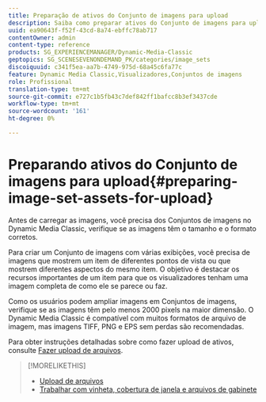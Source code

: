 ```yaml
---
title: Preparação de ativos do Conjunto de imagens para upload
description: Saiba como preparar ativos do Conjunto de imagens para upload.
uuid: ea90643f-f52f-43cd-8a74-ebffc78ab717
contentOwner: admin
content-type: reference
products: SG_EXPERIENCEMANAGER/Dynamic-Media-Classic
geptopics: SG_SCENESEVENONDEMAND_PK/categories/image_sets
discoiquuid: c341f5ea-aa7b-4749-975d-68a45c6fa77c
feature: Dynamic Media Classic,Visualizadores,Conjuntos de imagens
role: Profissional
translation-type: tm+mt
source-git-commit: e727c1b5fb43c7def842ff1bafcc8b3ef3437cde
workflow-type: tm+mt
source-wordcount: '161'
ht-degree: 0%

---
```



# Preparando ativos do Conjunto de imagens para upload{#preparing-image-set-assets-for-upload}

Antes de carregar as imagens, você precisa dos Conjuntos de imagens no Dynamic Media Classic, verifique se as imagens têm o tamanho e o formato corretos.

Para criar um Conjunto de imagens com várias exibições, você precisa de imagens que mostrem um item de diferentes pontos de vista ou que mostrem diferentes aspectos do mesmo item. O objetivo é destacar os recursos importantes de um item para que os visualizadores tenham uma imagem completa de como ele se parece ou faz.

Como os usuários podem ampliar imagens em Conjuntos de imagens, verifique se as imagens têm pelo menos 2000 pixels na maior dimensão. O Dynamic Media Classic é compatível com muitos formatos de arquivo de imagem, mas imagens TIFF, PNG e EPS sem perdas são recomendadas.

Para obter instruções detalhadas sobre como fazer upload de ativos, consulte [Fazer upload de arquivos](uploading-files.md#uploading_files).

>[!MORELIKETHIS]
>
>* [Upload de arquivos](uploading-files.md#uploading_your_files)
>* [Trabalhar com vinheta, cobertura de janela e arquivos de gabinete](vignette-window-covering-cabinet-files.md#working_with_vignette_window_covering_and_cabinet_files)

